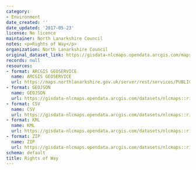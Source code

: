 ```yaml
---
category:
- Environment
date_created: ''
date_updated: '2017-05-23'
license: No licence
maintainer: North Lanarkshire Council
notes: <p>Rights of Way</p>
organization: North Lanarkshire Council
original_dataset_link: https://gisdata-nlcmaps.opendata.arcgis.com/maps/nlcmaps::rights-of-way
records: null
resources:
- format: ARCGIS GEOSERVICE
  name: ARCGIS GEOSERVICE
  url: https://maps.northlanarkshire.gov.uk/server/rest/services/PUBLIC/OPEN_DATA_LAYERS/FeatureServer/13
- format: GEOJSON
  name: GEOJSON
  url: https://gisdata-nlcmaps.opendata.arcgis.com/datasets/nlcmaps::rights-of-way.geojson?outSR=%7B%22latestWkid%22%3A27700%2C%22wkid%22%3A27700%7D
- format: CSV
  name: CSV
  url: https://gisdata-nlcmaps.opendata.arcgis.com/datasets/nlcmaps::rights-of-way.csv?outSR=%7B%22latestWkid%22%3A27700%2C%22wkid%22%3A27700%7D
- format: KML
  name: KML
  url: https://gisdata-nlcmaps.opendata.arcgis.com/datasets/nlcmaps::rights-of-way.kml?outSR=%7B%22latestWkid%22%3A27700%2C%22wkid%22%3A27700%7D
- format: ZIP
  name: ZIP
  url: https://gisdata-nlcmaps.opendata.arcgis.com/datasets/nlcmaps::rights-of-way.zip?outSR=%7B%22latestWkid%22%3A27700%2C%22wkid%22%3A27700%7D
schema: default
title: Rights of Way
---
```

